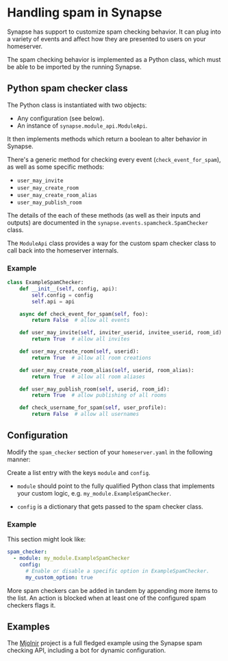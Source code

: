 # Handling spam in Synapse

Synapse has support to customize spam checking behavior. It can plug into a
variety of events and affect how they are presented to users on your homeserver.

The spam checking behavior is implemented as a Python class, which must be
able to be imported by the running Synapse.

## Python spam checker class

The Python class is instantiated with two objects:

* Any configuration (see below).
* An instance of `synapse.module_api.ModuleApi`.

It then implements methods which return a boolean to alter behavior in Synapse.

There's a generic method for checking every event (`check_event_for_spam`), as
well as some specific methods:

* `user_may_invite`
* `user_may_create_room`
* `user_may_create_room_alias`
* `user_may_publish_room`

The details of the each of these methods (as well as their inputs and outputs)
are documented in the `synapse.events.spamcheck.SpamChecker` class.

The `ModuleApi` class provides a way for the custom spam checker class to
call back into the homeserver internals.

### Example

```python
class ExampleSpamChecker:
    def __init__(self, config, api):
        self.config = config
        self.api = api

    async def check_event_for_spam(self, foo):
        return False  # allow all events

    def user_may_invite(self, inviter_userid, invitee_userid, room_id):
        return True  # allow all invites

    def user_may_create_room(self, userid):
        return True  # allow all room creations

    def user_may_create_room_alias(self, userid, room_alias):
        return True  # allow all room aliases

    def user_may_publish_room(self, userid, room_id):
        return True  # allow publishing of all rooms

    def check_username_for_spam(self, user_profile):
        return False  # allow all usernames
```

## Configuration

Modify the `spam_checker` section of your `homeserver.yaml` in the following
manner:

Create a list entry with the keys `module` and `config`.

* `module` should point to the fully qualified Python class that implements your
  custom logic, e.g. `my_module.ExampleSpamChecker`.

* `config` is a dictionary that gets passed to the spam checker class.

### Example

This section might look like:

```yaml
spam_checker:
  - module: my_module.ExampleSpamChecker
    config:
      # Enable or disable a specific option in ExampleSpamChecker.
      my_custom_option: true
```

More spam checkers can be added in tandem by appending more items to the list. An
action is blocked when at least one of the configured spam checkers flags it.

## Examples

The [Mjolnir](https://github.com/matrix-org/mjolnir) project is a full fledged
example using the Synapse spam checking API, including a bot for dynamic
configuration.
